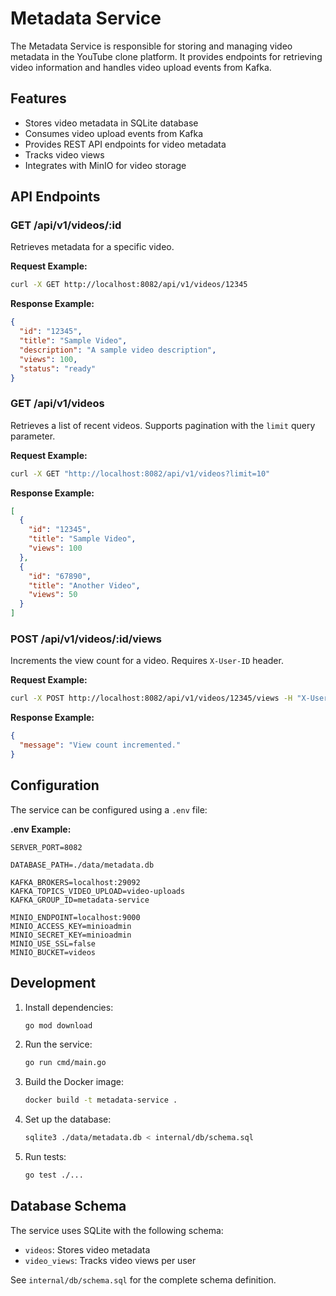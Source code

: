 # Metadata Service

The Metadata Service is responsible for storing and managing video metadata in the YouTube clone platform. It provides endpoints for retrieving video information and handles video upload events from Kafka.

## Features

- Stores video metadata in SQLite database
- Consumes video upload events from Kafka
- Provides REST API endpoints for video metadata
- Tracks video views
- Integrates with MinIO for video storage

## API Endpoints

### GET /api/v1/videos/:id

Retrieves metadata for a specific video.

**Request Example:**

```bash
curl -X GET http://localhost:8082/api/v1/videos/12345
```

**Response Example:**

```json
{
  "id": "12345",
  "title": "Sample Video",
  "description": "A sample video description",
  "views": 100,
  "status": "ready"
}
```

### GET /api/v1/videos

Retrieves a list of recent videos. Supports pagination with the `limit` query parameter.

**Request Example:**

```bash
curl -X GET "http://localhost:8082/api/v1/videos?limit=10"
```

**Response Example:**

```json
[
  {
    "id": "12345",
    "title": "Sample Video",
    "views": 100
  },
  {
    "id": "67890",
    "title": "Another Video",
    "views": 50
  }
]
```

### POST /api/v1/videos/:id/views

Increments the view count for a video. Requires `X-User-ID` header.

**Request Example:**

```bash
curl -X POST http://localhost:8082/api/v1/videos/12345/views -H "X-User-ID: user123"
```

**Response Example:**

```json
{
  "message": "View count incremented."
}
```

## Configuration

The service can be configured using a `.env` file:

**.env Example:**

```env
SERVER_PORT=8082

DATABASE_PATH=./data/metadata.db

KAFKA_BROKERS=localhost:29092
KAFKA_TOPICS_VIDEO_UPLOAD=video-uploads
KAFKA_GROUP_ID=metadata-service

MINIO_ENDPOINT=localhost:9000
MINIO_ACCESS_KEY=minioadmin
MINIO_SECRET_KEY=minioadmin
MINIO_USE_SSL=false
MINIO_BUCKET=videos
```

## Development

1. Install dependencies:

   ```bash
   go mod download
   ```

2. Run the service:

   ```bash
   go run cmd/main.go
   ```

3. Build the Docker image:

   ```bash
   docker build -t metadata-service .
   ```

4. Set up the database:

   ```bash
   sqlite3 ./data/metadata.db < internal/db/schema.sql
   ```

5. Run tests:

   ```bash
   go test ./...
   ```

## Database Schema

The service uses SQLite with the following schema:

- `videos`: Stores video metadata
- `video_views`: Tracks video views per user

See `internal/db/schema.sql` for the complete schema definition.
